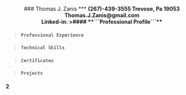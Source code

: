 
<p align=center> ### Thomas J. Zanis 
***
<b>(267)-439-3555         Trevose, Pa 19053           Thomas.J.Zanis@gmail.com<b><br>
Linked-in: 
>#### **```Professional Profile```**


>#### **```Professional Experience```**

>#### **```Technical Skills```**

>#### **```Certificates```**

>#### **```Projects```**

2
